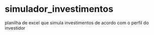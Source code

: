 # simulador_investimentos
planilha de excel que simula investimentos de acordo com o perfil do investidor
